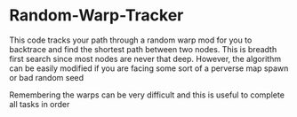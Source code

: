# Random-Warp-Tracker
This code tracks your path through a random warp mod  for you to backtrace and find the shortest path between two nodes. This is breadth first search since most nodes are never that deep. However, the algorithm can be easily modified if you are facing some sort of a perverse map spawn or bad random seed

Remembering the warps can be very difficult and this is useful to complete all tasks in order
